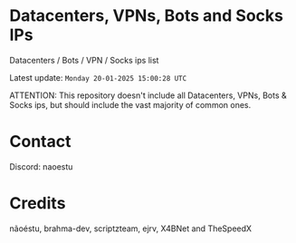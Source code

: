 # Datacenters, VPNs, Bots and Socks IPs
 
Datacenters / Bots / VPN / Socks ips list

Latest update: `Monday 20-01-2025 15:00:28 UTC` 

ATTENTION: This repository doesn't include all Datacenters, VPNs, Bots & Socks ips, 
but should include the vast majority of common ones.

# Contact
Discord: naoestu

# Credits
nãoéstu, brahma-dev, scriptzteam, ejrv, X4BNet and TheSpeedX
